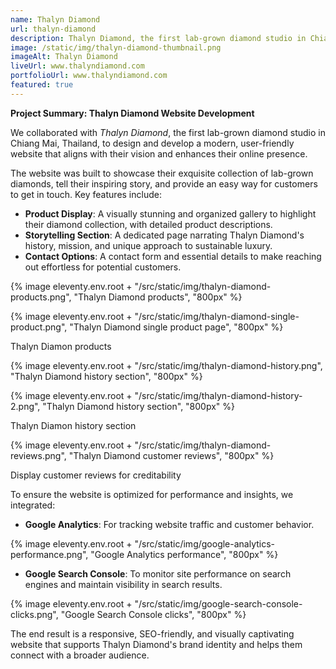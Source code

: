 ```yaml
---
name: Thalyn Diamond
url: thalyn-diamond
description: Thalyn Diamond, the first lab-grown diamond studio in Chiang Mai, Thailand
image: /static/img/thalyn-diamond-thumbnail.png
imageAlt: Thalyn Diamond
liveUrl: www.thalyndiamond.com
portfolioUrl: www.thalyndiamond.com
featured: true
---
```


**Project Summary: Thalyn Diamond Website Development**

We collaborated with _Thalyn Diamond_, the first lab-grown diamond studio in Chiang Mai, Thailand, to design and develop a modern, user-friendly website that aligns with their vision and enhances their online presence.

The website was built to showcase their exquisite collection of lab-grown diamonds, tell their inspiring story, and provide an easy way for customers to get in touch. Key features include:

- **Product Display**: A visually stunning and organized gallery to highlight their diamond collection, with detailed product descriptions.
- **Storytelling Section**: A dedicated page narrating Thalyn Diamond's history, mission, and unique approach to sustainable luxury.
- **Contact Options**: A contact form and essential details to make reaching out effortless for potential customers.

{% image eleventy.env.root + "/src/static/img/thalyn-diamond-products.png", "Thalyn Diamond products", "800px" %}

{% image eleventy.env.root + "/src/static/img/thalyn-diamond-single-product.png", "Thalyn Diamond single product page", "800px" %}

<p class="text-center text-gray-600 text-sm">Thalyn Diamon products</p>

{% image eleventy.env.root + "/src/static/img/thalyn-diamond-history.png", "Thalyn Diamond history section", "800px" %}

{% image eleventy.env.root + "/src/static/img/thalyn-diamond-history-2.png", "Thalyn Diamond history section", "800px" %}

<p class="text-center text-gray-600 text-sm">Thalyn Diamon history section</p>

{% image eleventy.env.root + "/src/static/img/thalyn-diamond-reviews.png", "Thalyn Diamond customer reviews", "800px" %}

<p class="text-center text-gray-600 text-sm">Display customer reviews for creditability</p>

To ensure the website is optimized for performance and insights, we integrated:

- **Google Analytics**: For tracking website traffic and customer behavior.

{% image eleventy.env.root + "/src/static/img/google-analytics-performance.png", "Google Analytics performance", "800px" %}

- **Google Search Console**: To monitor site performance on search engines and maintain visibility in search results.

{% image eleventy.env.root + "/src/static/img/google-search-console-clicks.png", "Google Search Console clicks", "800px" %}

The end result is a responsive, SEO-friendly, and visually captivating website that supports Thalyn Diamond's brand identity and helps them connect with a broader audience.
